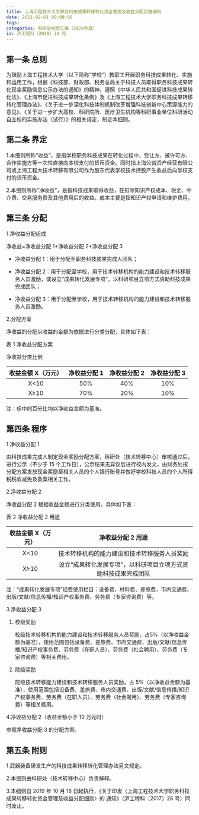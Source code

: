 ```yaml
---
title: 上海工程技术大学职务科技成果转移转化资金管理及收益分配实施细则
date: 2021-02-01 00:00:00
tags: 
categories: 科研处制度汇编（2020年度）
id: 沪工程科〔2019〕24 号
---
```


## 第一条 总则

为鼓励上海工程技术大学（以下简称“学校”）教职工开展职务科技成果转化、实施和运用工作，根据《科技部、财政部、税务总局关于科技人员取得职务科技成果转化现金奖励信息公示办法的通知》的精神，遵照《中华人民共和国促进科技成果转化法》、《上海市促进科技成果转化条例》及《上海工程技术大学职务科技成果转移转化管理办法》、《关于进一步深化科技体制机制改革增强科技创新中心策源能力的意见》、《关于进一步扩大高校、科研院所、医疗卫生机构等科研事业单位科研活动自主权的实施办法（试行）》的相关规定，制定本细则。

## 第二条 界定

1.本细则所称“收益”，是指学校职务科技成果在转化过程中，受让方、被许可方、合作实施方等一次性直接向本校支付的货币资金。同时指上海公诚资产经营有限公司或上海工程大技术转移有限公司作为股东代表学校技术持股产生收益后向学校支付的货币资金。

2.本细则所称“净收益”，是指科技成果取得收益，在扣除知识产权成本、税金、中介费、交易服务费及其他费用后的收益。成本主要是指知识产权申请和维护费用。

## 第三条 分配

1.净收益分配组成

净收益=净收益分配 1+净收益分配 2+净收益分配 3

- 净收益分配 1：用于分配至职务科技成果完成人团队；

- 净收益分配 2：用于分配至学校，用于技术转移机构的能力建设和技术转移服务人员激励，或设立“成果转化发展专项”，以科研项目立项方式资助科技成果完成团队；

- 净收益分配 3：用于分配至学校，用于技术转移机构的能力建设和技术转移服务人员激励。

2.分配方案

净收益的分配以收益的金额为依据进行分类分配，具体如下表：

表 1 净收益分配方案

净收益分类比例

|收益金额 X（万元）|净收益分配 1|净收益分配 2|净收益分配 3|
|:---:|:---:|:---:|:---:|
|X<10|50%|40%|10%|
|X≥10|70%|20%|10%|

注：标中的百分比均以净收益金额为基准。

## 第四条 程序

1.净收益分配 1

由科技成果完成人制定现金奖励分配方案，科研处（技术转移中心）审核通过后，进行公示（不少于 15 个工作日），公示结果无异议后进行校内发文，由财务处按分配方案发放现金奖励至相关人员的个人银行账号并做好学校科技人员的个人所得税税收减免及备案相关工作。

2.净收益分配 2

净收益分配 2 根据收益金额进行分类使用，具体如下表：

表 2 净收益分配 2 用途

|收益金额 X（万元）|净收益分配 2 用途|
|:---:|:---:|
|X<10|技术转移机构的能力建设和技术转移服务人员奖励|
|X≥10|设立“成果转化发展专项”，以科研项目立项方式资助科技成果完成团队|

注：“成果转化发展专项”经费使用栏目：设备费、材料费、差旅费、市内交通费、出版/文献/信息传播/知识产权事务费、劳务费（专家咨询费）等。

3.净收益分配 3

1) 校级奖励

   校级技术转移机构的能力建设和技术转移服务人员奖励，占5%（以净收益金额为基准），使用范围包括设备费、差旅费、市内交通费、出版/文献/信息传播/知识产权事务费、劳务费（在职人员）、劳务费（社会聘用）、劳务费（专家咨询费）等相关费用。

2) 院级奖励

   院级技术转移能力建设和技术转移服务人员奖励，占 5%（以净收益金额为基准），使用范围包括设备费、差旅费、市内交通费、出版/文献/信息传播/知识产权事务费、劳务费（在职人员）、劳务费（社会聘用）、劳务费（专家咨询费）等相关费用。

4.净收益分配 2（收益金额小于 10 万元时）

参照净收益分配 3 的分配方案。

## 第五条 附则

1.武器装备研发生产的科技成果转移转化管理办法另文规定。

2.本细则由科研处（技术转移中心）负责解释。

3.本细则自 2019 年 10 月 18 日起执行，《关于印发〈上海工程技术大学职务科技成果转移转化资金管理及收益分配细则〉的 通知》（沪工程科〔2017〕26 号）同时废止。
